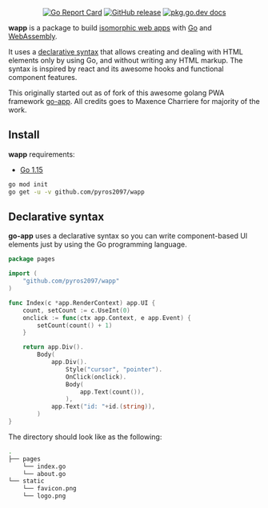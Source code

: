 <p align="center">
    <a href="https://goreportcard.com/report/github.com/pyros2097/wapp"><img src="https://goreportcard.com/badge/github.com/pyros2097/wapp" alt="Go Report Card"></a>
	<a href="https://GitHub.com/pyros2097/wapp/releases/"><img src="https://img.shields.io/github/release/pyros2097/wapp.svg" alt="GitHub release"></a>
	<a href="https://pkg.go.dev/github.com/pyros2097/wapp/v7/pkg/app"><img src="https://img.shields.io/badge/dev-reference-007d9c?logo=go&logoColor=white&style=flat" alt="pkg.go.dev docs"></a>
</p>

**wapp** is a package to build [isomorphic web apps](https://developers.google.com/web/progressive-web-apps/) with [Go](https://golang.org) and [WebAssembly](https://webassembly.org).

It uses a [declarative syntax](#declarative-syntax) that allows creating and dealing with HTML elements only by using Go, and without writing any HTML markup. The syntax is inspired by react and its awesome hooks and functional component features.

This originally started out as of fork of this awesome golang PWA framework [go-app](https://github.com/pyros2097/wapp). All credits goes to Maxence Charriere for majority of the work.

## Install

**wapp** requirements:

- [Go 1.15](https://golang.org/doc/go1.15)

```sh
go mod init
go get -u -v github.com/pyros2097/wapp
```

## Declarative syntax

**go-app** uses a declarative syntax so you can write component-based UI elements just by using the Go programming language.

```go
package pages

import (
	"github.com/pyros2097/wapp"
)

func Index(c *app.RenderContext) app.UI {
	count, setCount := c.UseInt(0)
	onclick := func(ctx app.Context, e app.Event) {
		setCount(count() + 1)
	}

	return app.Div().
		Body(
			app.Div().
				Style("cursor", "pointer").
				OnClick(onclick).
				Body(
					app.Text(count()),
				),
			app.Text("id: "+id.(string)),
		)
}
```

The directory should look like as the following:

```sh
.                     
├── pages             
    └── index.go      
    └── about.go      
└── static            
    └── favicon.png   
    └── logo.png   
```
